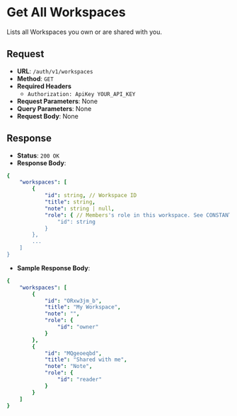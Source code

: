 # Get All Workspaces

Lists all Workspaces you own or are shared with you.

## Request

* **URL**: `/auth/v1/workspaces`
* **Method**: `GET`
* **Required Headers**
    * `Authorization: ApiKey YOUR_API_KEY`
* **Request Parameters**: None
* **Query Parameters**: None
* **Request Body**: None

## Response
* **Status**: `200 OK`
* **Response Body**:

```yaml
{
    "workspaces": [
        {
            "id": string, // Workspace ID
            "title": string,
            "note": string | null,
            "role": { // Members's role in this workspace. See CONSTANTS
                "id": string
            }
        },
        ...
    ]
}
```

* **Sample Response Body**:

```yaml
{
    "workspaces": [
        {
            "id": "ORxw3jm_b",
            "title": "My Workspace",
            "note": "",
            "role": {
                "id": "owner"
            }
        },
        {
            "id": "MQgeoeqbd",
            "title": "Shared with me",
            "note": "Note",
            "role": {
                "id": "reader"
            }
        }
    ]
}
```
